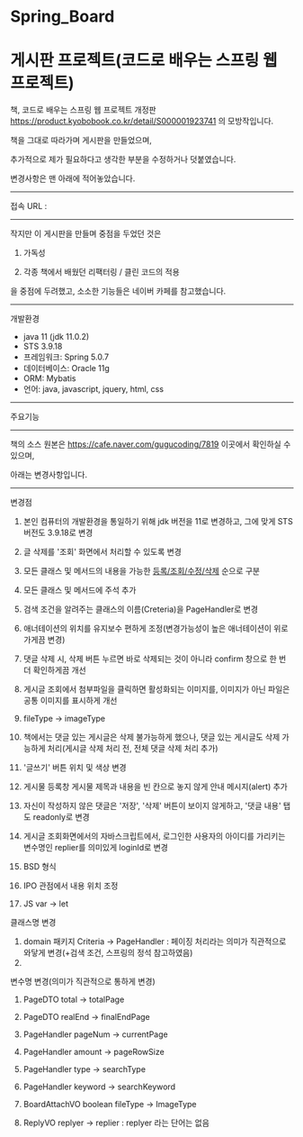 # Spring_Board
# 게시판 프로젝트(코드로 배우는 스프링 웹 프로젝트)



책, 코드로 배우는 스프링 웹 프로젝트 개정판   
https://product.kyobobook.co.kr/detail/S000001923741 의 모방작입니다.



책을 그대로 따라가며 게시판을 만들었으며,


추가적으로 제가 필요하다고 생각한 부분을 수정하거나 덧붙였습니다.


변경사항은 맨 아래에 적어놓았습니다.

* * *

접속 URL : 


* * *
작지만 이 게시판을 만들며 중점을 두었던 것은


1. 가독성


2. 각종 책에서 배웠던 리팩터링 / 클린 코드의 적용


을 중점에 두려했고, 소소한 기능들은 네이버 카페를 참고했습니다.




* * *
개발환경
- java 11 (jdk 11.0.2)
- STS 3.9.18
- 프레임워크: Spring 5.0.7
- 데이터베이스: Oracle 11g
- ORM: Mybatis
- 언어: java, javascript, jquery, html, css



* * *
주요기능




* * *
책의 소스 원본은 https://cafe.naver.com/gugucoding/7819 이곳에서 확인하실 수 있으며,


아래는 변경사항입니다.



* * *
변경점

1. 본인 컴퓨터의 개발환경을 통일하기 위해 jdk 버전을 11로 변경하고, 그에 맞게 STS 버전도 3.9.18로 변경

1. 글 삭제를 '조회' 화면에서 처리할 수 있도록 변경


1. 모든 클래스 및 메서드의 내용을 가능한 [등록/조회/수정/삭제](crud) 순으로 구분 


2. 모든 클래스 및 메서드에 주석 추가


3. 검색 조건을 알려주는 클래스의 이름(Creteria)을 PageHandler로 변경


4. 애너테이션의 위치를 유지보수 편하게 조정(변경가능성이 높은 애너테이션이 위로 가게끔 변경)


5. 댓글 삭제 시, 삭제 버튼 누르면 바로 삭제되는 것이 아니라 confirm 창으로 한 번 더 확인하게끔 개선


6. 게시글 조회에서 첨부파일을 클릭하면 활성화되는 이미지를, 이미지가 아닌 파일은 공통 이미지를 표시하게 개선


7. fileType -> imageType


8. 책에서는 댓글 있는 게시글은 삭제 불가능하게 했으나, 댓글 있는 게시글도 삭제 가능하게 처리(게시글 삭제 처리 전, 전체 댓글 삭제 처리 추가)


9. '글쓰기' 버튼 위치 및 색상 변경


10. 게시물 등록창 게시물 제목과 내용을 빈 칸으로 놓지 않게 안내 메시지(alert) 추가


11. 자신이 작성하지 않은 댓글은 '저장', '삭제' 버튼이 보이지 않게하고, '댓글 내용' 탭도 readonly로 변경


12. 게시글 조회화면에서의 자바스크립트에서, 로그인한 사용자의 아이디를 가리키는 변수명인 replier를 의미있게 loginId로 변경


13. BSD 형식


14. IPO 관점에서 내용 위치 조정


15. JS var -> let 


클래스명 변경
 1. domain 패키지 Criteria -> PageHandler : 페이징 처리라는 의미가 직관적으로 와닿게 변경(+검색 조건, 스프링의 정석 참고하였음)
 2. 

변수명 변경(의미가 직관적으로 통하게 변경)
1. PageDTO total -> totalPage
2. PageDTO realEnd -> finalEndPage

3. PageHandler pageNum -> currentPage
4. PageHandler amount -> pageRowSize
5. PageHandler type -> searchType
6. PageHandler keyword -> searchKeyword

7. BoardAttachVO boolean fileType -> ImageType

8. ReplyVO replyer -> replier : replyer 라는 단어는 없음
